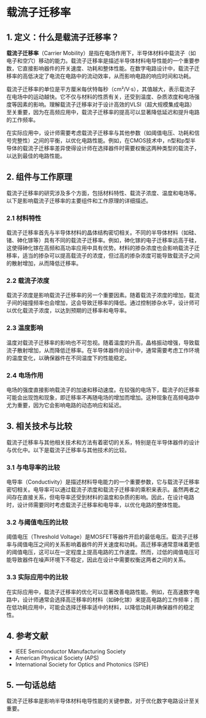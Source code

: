 # 载流子迁移率

## 1. 定义：什么是**载流子迁移率**？
**载流子迁移率**（Carrier Mobility）是指在电场作用下，半导体材料中载流子（如电子和空穴）移动的能力。载流子迁移率是描述半导体材料电导性能的一个重要参数，它直接影响器件的开关速度、功耗和整体性能。在数字电路设计中，载流子迁移率的高低决定了电流在电路中的流动效率，从而影响电路的响应时间和功耗。

载流子迁移率的单位是平方厘米每伏特每秒（cm²/V·s），其值越大，表示载流子在电场中的运动越快。它不仅与材料的性质有关，还受到温度、杂质浓度和电场强度等因素的影响。理解载流子迁移率对于设计高效的VLSI（超大规模集成电路）至关重要，因为在高频应用中，载流子迁移率的提高可以显著降低延迟和提升电路的工作频率。

在实际应用中，设计师需要考虑载流子迁移率与其他参数（如阈值电压、功耗和信号完整性）之间的平衡，以优化电路性能。例如，在CMOS技术中，n型和p型半导体的载流子迁移率差异使得设计师在选择器件时需要权衡这两种类型的载流子，以达到最佳的电路性能。

## 2. 组件与工作原理
载流子迁移率的研究涉及多个方面，包括材料特性、载流子浓度、温度和电场等。以下是影响载流子迁移率的主要组件和工作原理的详细描述。

### 2.1 材料特性
载流子迁移率首先与半导体材料的晶体结构密切相关。不同的半导体材料（如硅、锗、砷化镓等）具有不同的载流子迁移率。例如，砷化镓的电子迁移率远高于硅，这使得砷化镓在高频和高功率应用中具有优势。材料的掺杂浓度也会影响载流子迁移率，适当的掺杂可以提高载流子的浓度，但过高的掺杂浓度可能导致载流子之间的散射增加，从而降低迁移率。

### 2.2 载流子浓度
载流子浓度是影响载流子迁移率的另一个重要因素。随着载流子浓度的增加，载流子间的碰撞频率也会增加，这会导致迁移率的降低。通过控制掺杂水平，设计师可以优化载流子浓度，以达到预期的迁移率和电导率。

### 2.3 温度影响
温度对载流子迁移率的影响也不可忽视。随着温度的升高，晶格振动增强，导致载流子散射增加，从而降低迁移率。在半导体器件的设计中，通常需要考虑工作环境的温度变化，以确保器件在不同温度下的性能稳定。

### 2.4 电场作用
电场的强度直接影响载流子的加速和移动速度。在较强的电场下，载流子的迁移率可能会出现饱和现象，即迁移率不再随电场的增加而增加。这种现象在高频电路中尤为重要，因为它会影响电路的动态响应和延迟。

## 3. 相关技术与比较
载流子迁移率与其他相关技术和方法有着密切的关系，特别是在半导体器件的设计与优化中。以下是载流子迁移率与其他技术的比较。

### 3.1 与电导率的比较
电导率（Conductivity）是描述材料导电能力的一个重要参数，它与载流子迁移率密切相关。电导率可以通过载流子浓度和载流子迁移率的乘积来表示。虽然两者之间存在直接关系，但电导率还受到材料的温度和杂质的影响。因此，在设计电路时，设计师需要同时考虑载流子迁移率和电导率，以优化电路的整体性能。

### 3.2 与阈值电压的比较
阈值电压（Threshold Voltage）是MOSFET等器件开启的最低电压。载流子迁移率与阈值电压之间的关系影响着器件的开关速度和功耗。高迁移率通常意味着更低的阈值电压，这可以在一定程度上提高电路的工作速度。然而，过低的阈值电压可能导致器件在噪声环境下不稳定，因此在设计中需要权衡这两者之间的关系。

### 3.3 实际应用中的比较
在实际应用中，载流子迁移率的优化可以显著改善电路性能。例如，在高速数字电路中，设计师通常会选择高迁移率的材料（如砷化镓）来提高电路的工作频率；而在低功耗应用中，可能会选择迁移率适中的材料，以降低功耗并确保器件的稳定性。

## 4. 参考文献
- IEEE Semiconductor Manufacturing Society
- American Physical Society (APS)
- International Society for Optics and Photonics (SPIE)

## 5. 一句话总结
载流子迁移率是影响半导体材料电导性能的关键参数，对于优化数字电路设计至关重要。